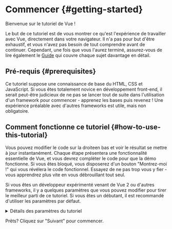 # Commencer {#getting-started}

Bienvenue sur le tutoriel de Vue !

Le but de ce tutoriel est de vous montrer ce qu'est l'expérience de travailler avec Vue, directement dans votre navigateur. Il n'a pas pour but d'être exhaustif, et vous n'avez pas besoin de tout comprendre avant de continuer. Cependant, une fois que vous l'aurez terminé, assurez-vous de lire également le <a target="_blank" href="/guide/introduction.html">Guide</a> qui couvre chaque sujet davantage en détail.

## Pré-requis {#prerequisites}

Ce tutoriel suppose une connaissance de base du HTML, CSS et JavaScript. Si vous êtes totalement novice en développement front-end, il serait peut-être judicieux de ne pas se lancer tout de suite dans l'utilisation d'un framework pour commencer - apprenez les bases puis revenez ! Une expérience préalable avec d'autres frameworks est utile, mais non obligatoire.

## Comment fonctionne ce tutoriel {#how-to-use-this-tutorial}

Vous pouvez modifier le code <span class="wide">sur la droite</span><span class="narrow">en bas</span> et voir le résultat se mettre à jour instantanément. Chaque étape présentera une fonctionnalité essentielle de Vue, et vous devrez compléter le code pour que la démo fonctionne. Si vous êtes bloqué, vous disposerez d'un bouton "Montrez-moi !" qui vous révélera le code fonctionnel. Essayez de ne pas trop vous y fier - vous apprendrez plus vite en vous débrouillant tout seul.

Si vous êtes un développeur expérimenté venant de Vue 2 ou d'autres frameworks, il y a quelques paramètres que vous pouvez modifier pour tirer le meilleur parti de ce tutoriel. Si vous êtes un débutant, il est recommandé d'utiliser les paramètres par défaut.

<details>
<summary>Détails des paramètres du tutoriel</summary>

- Vue offre deux styles différents d'API: Options API et Composition API. Ce tutoriel est fait de sorte à fonctioner avec les deux variantes - vous pouvez chosir votre style préferé en utilisant le switch **Préférence d'API** situé en haut de page. <a target="_blank" href="/guide/introduction.html#api-styles">En savoir plus sur les styles d'API</a>.

- Vous pouvez également passer du mode SFC au mode HTML. Le premier affichera des exemples de code dans le format <a target="_blank" href="/guide/introduction.html#single-file-components">monofichier (SFC)</a>, qui est celui utilisé par la plupart des dévelopeurs quand il s'agit de Vue avec des outils de build.

<div class="html">

:::tip
Si vous êtes sur le point d'utiliser le mode HTML sans outil de build dans vos propres applications, assurez-vous de changer les importations en :

```js
import { ... } from 'vue/dist/vue.esm-bundler.js'
```

dans vos scripts ou configurez votre outil de build pour résoudre `vue` en conséquence. Exemple de configuration pour [Vite](https://vitejs.dev/):

```js
// vite.config.js
export default {
  resolve: {
    alias: {
      vue: 'vue/dist/vue.esm-bundler.js'
    }
  }
}
```

Voir la page [Note sur la compilation des templates dans le navigateur](/guide/scaling-up/tooling.html#note-on-in-browser-template-compilation) pour plus d'informations.
:::

</div>

<div class="html">

:::tip
If you're about to use HTML-mode without a build step in your own applications, make sure you either change imports to:

```js
import { ... } from 'vue/dist/vue.esm-bundler.js'
```

inside your scripts or configure your build tool to resolve `vue` accordingly. Sample config for [Vite](https://vitejs.dev/):

```js
// vite.config.js
export default {
  resolve: {
    alias: {
      vue: 'vue/dist/vue.esm-bundler.js'
    }
  }
}
```

See the respective [section in Tooling guide](/guide/scaling-up/tooling.html#note-on-in-browser-template-compilation) for more information.
:::

</div>

</details>

Prêts? Cliquez sur "Suivant" pour commencer.
